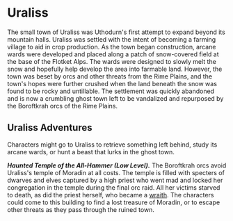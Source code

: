 # Uraliss

The small town of Uraliss was Uthodurn's first attempt to expand beyond its mountain halls. Uraliss was settled with the intent of becoming a farming village to aid in crop production. As the town began construction, arcane wards were developed and placed along a patch of snow-covered field at the base of the Flotket Alps. The wards were designed to slowly melt the snow and hopefully help develop the area into farmable land. However, the town was beset by orcs and other threats from the Rime Plains, and the town's hopes were further crushed when the land beneath the snow was found to be rocky and untillable. The settlement was quickly abandoned and is now a crumbling ghost town left to be vandalized and repurposed by the Boroftkrah orcs of the Rime Plains.

## Uraliss Adventures

Characters might go to Uraliss to retrieve something left behind, study its arcane wards, or hunt a beast that lurks in the ghost town.

_**Haunted Temple of the All-Hammer (Low Level).**_ The Boroftkrah orcs avoid Uraliss's temple of Moradin at all costs. The temple is filled with specters of dwarves and elves captured by a high priest who went mad and locked her congregation in the temple during the final orc raid. All her victims starved to death, as did the priest herself, who became a [wraith](https://www.dndbeyond.com/monsters/17064-wraith). The characters could come to this building to find a lost treasure of Moradin, or to escape other threats as they pass through the ruined town.